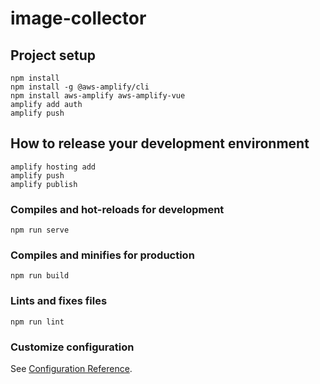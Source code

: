 # image-collector

## Project setup
```
npm install
npm install -g @aws-amplify/cli
npm install aws-amplify aws-amplify-vue
amplify add auth
amplify push
```

## How to release your development environment
```
amplify hosting add
amplify push
amplify publish
```

### Compiles and hot-reloads for development
```
npm run serve
```

### Compiles and minifies for production
```
npm run build
```

### Lints and fixes files
```
npm run lint
```

### Customize configuration
See [Configuration Reference](https://cli.vuejs.org/config/).

